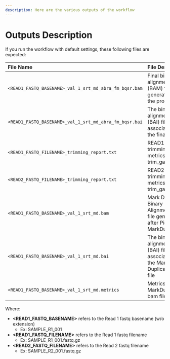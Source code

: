 ```yaml
---
description: Here are the various outputs of the workflow
---
```


# Outputs Description

If you run the workflow with default settings, these following files are expected:

| File Name | File Description |
| :--- | :--- |
| `<READ1_FASTQ_BASENAME>_val_1_srt_md_abra_fm_bqsr.bam` | Final binary alignment map \(BAM\) file generated by the process |
| `<READ1_FASTQ_BASENAME>_val_1_srt_md_abra_fm_bqsr.bai` | The binary alignment index \(BAI\) file associated with the final bam.  |
| `<READ1_FASTQ_FILENAME>_trimming_report.txt` | READ1 trimming metrics from trim\_galore |
| `<READ2_FASTQ_FILENAME>_trimming_report.txt` | READ2 trimming metrics from trim\_galore |
| `<READ1_FASTQ_BASENAME>_val_1_srt_md.bam` | Mark Duplicates Binary Alignment Map file generated after Picard MarkDuplicates. |
| `<READ1_FASTQ_BASENAME>_val_1_srt_md.bai` | The binary alignment index \(BAI\) file associated with the Mark Duplicated bam file |
| `<READ1_FASTQ_BASENAME>_val_1_srt_md.metrics` | Metrics file for MarkDuplicated bam file. |

Where:

* **&lt;READ1\_FASTQ\_BASENAME&gt;** refers to the Read 1 fastq basename \(w/o extension\)
  * Ex: SAMPLE\_R1\_001
* **&lt;READ1\_FASTQ\_FILENAME&gt;** refers to the Read 1 fastq filename 
  * Ex: SAMPLE\_R1\_001.fastq.gz
* **&lt;READ2\_FASTQ\_FILENAME&gt;** refers to the Read 2 fastq filename 
  * Ex: SAMPLE\_R2\_001.fastq.gz



